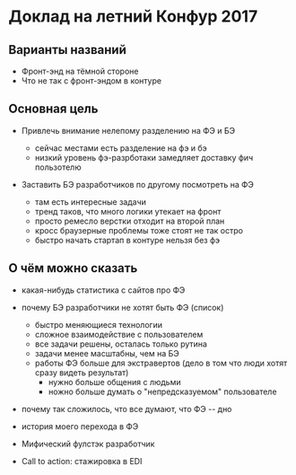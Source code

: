 # Доклад на летний Конфур 2017

## Варианты названий

* Фронт-энд на тёмной стороне
* Что не так с фронт-эндом в контуре

## Основная цель
* Привлечь внимание нелепому разделению на ФЭ и БЭ
    - сейчас местами есть разделение на фэ и бэ
    - низкий уровень фэ-разрботаки замедляет доставку фич пользотелю

* Заставить БЭ разработчиков по другому посмотреть на ФЭ
    - там есть интересные задачи
    - тренд таков, что много логики утекает на фронт
    - просто ремесло верстки отходит на второй план
    - кросс браузерные проблемы тоже стоят не так остро
    - быстро начать стартап в контуре нельзя без фэ

## О чём можно сказать
* какая-нибудь статистика с сайтов про ФЭ
* почему БЭ разработчики не хотят быть ФЭ (список)
    - быстро меняющиеся технологии
    - сложное взаимодействие с пользователем
    - все задачи решены, осталась только рутина
    - задачи менее масштабны, чем на БЭ
    - работы ФЭ больше для экстравертов (дело в том что люди хотят сразу видеть результат)
        - нужно больше общения с людьми
        - ножно больше думать о "непредсказуемом" пользователе

* почему так сложилось, что все думают, что ФЭ -- дно
* история моего перехода в ФЭ
* Мифический фулстэк разработчик
* Call to action: стажировка в EDI
